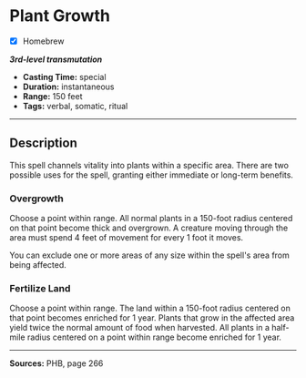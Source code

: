 # Plant Growth
- [x] Homebrew

***3rd-level transmutation***
- **Casting Time:** special
- **Duration:** instantaneous
- **Range:** 150 feet
- **Tags:** verbal, somatic, ritual

---

## Description
This spell channels vitality into plants within a specific area.
There are two possible uses for the spell, granting either immediate or long-term benefits.

### Overgrowth
Choose a point within range.
All normal plants in a 150-foot radius centered on that point become thick and overgrown.
A creature moving through the area must spend 4 feet of movement for every 1 foot it moves.

You can exclude one or more areas of any size within the spell's area from being affected.

### Fertilize Land
Choose a point within range.
The land within a 150-foot radius centered on that point becomes enriched for 1 year.
Plants that grow in the affected area yield twice the normal amount of food when harvested.
All plants in a half-mile radius centered on a point within range become enriched for 1 year.

---

**Sources:** PHB, page 266
